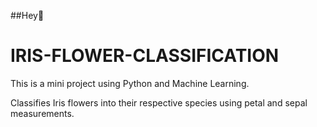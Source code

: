 ##Hey👋
# IRIS-FLOWER-CLASSIFICATION
This is a mini project using Python and Machine Learning.

Classifies Iris flowers into their respective species using petal and sepal measurements.

